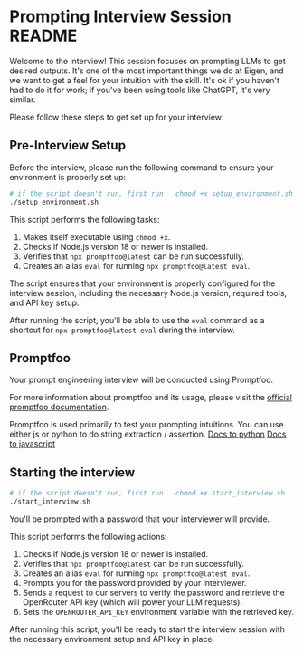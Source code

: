 # Prompting Interview Session README

Welcome to the interview! This session focuses on prompting LLMs to get desired outputs. It's one of the most important things we do at Eigen, and we want to get a feel
for your intuition with the skill. It's ok if you haven't had to do it for work; if you've been using tools like ChatGPT, it's very similar.

Please follow these steps to get set up for your interview:

## Pre-Interview Setup

Before the interview, please run the following command to ensure your environment is properly set up:

```sh
# if the script doesn't run, first run   chmod +x setup_environment.sh
./setup_environment.sh
```

This script performs the following tasks:

1. Makes itself executable using `chmod +x`.
2. Checks if Node.js version 18 or newer is installed.
3. Verifies that `npx promptfoo@latest` can be run successfully.
4. Creates an alias `eval` for running `npx promptfoo@latest eval`.

The script ensures that your environment is properly configured for the interview session, including the necessary Node.js version, required tools, and API key setup.

After running the script, you'll be able to use the `eval` command as a shortcut for `npx promptfoo@latest eval` during the interview.


## Promptfoo

Your prompt engineering interview will be conducted using Promptfoo.

For more information about promptfoo and its usage, please visit the [official promptfoo documentation](https://promptfoo.dev/docs/).

Promptfoo is used primarily to test your prompting intuitions. You can use either js or python to do string extraction / assertion.
[Docs to python](https://www.promptfoo.dev/docs/configuration/expected-outputs/python/)
[Docs to javascript](https://www.promptfoo.dev/docs/configuration/expected-outputs/javascript)

## Starting the interview

```sh
# if the script doesn't run, first run   chmod +x start_interview.sh
./start_interview.sh
```

You'll be prompted with a password that your interviewer will provide. 

This script performs the following actions:

1. Checks if Node.js version 18 or newer is installed.
2. Verifies that `npx promptfoo@latest` can be run successfully.
3. Creates an alias `eval` for running `npx promptfoo@latest eval`.
4. Prompts you for the password provided by your interviewer.
5. Sends a request to our servers to verify the password and retrieve the OpenRouter API key (which will power your LLM requests).
6. Sets the `OPENROUTER_API_KEY` environment variable with the retrieved key.

After running this script, you'll be ready to start the interview session with the necessary environment setup and API key in place.
